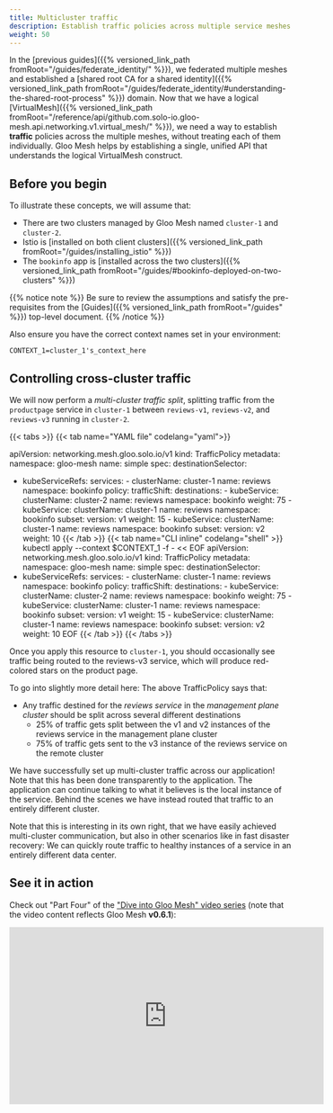 ```yaml
---
title: Multicluster traffic
description: Establish traffic policies across multiple service meshes
weight: 50
---
```


In the [previous guides]({{% versioned_link_path fromRoot="/guides/federate_identity/" %}}), we federated multiple meshes and established a [shared root CA for a shared identity]({{% versioned_link_path fromRoot="/guides/federate_identity/#understanding-the-shared-root-process" %}}) domain. Now that we have a logical [VirtualMesh]({{% versioned_link_path fromRoot="/reference/api/github.com.solo-io.gloo-mesh.api.networking.v1.virtual_mesh/" %}}), we need a way to establish **traffic** policies across the multiple meshes, without treating each of them individually. Gloo Mesh helps by establishing a single, unified API that understands the logical VirtualMesh construct.

## Before you begin
To illustrate these concepts, we will assume that:

* There are two clusters managed by Gloo Mesh named `cluster-1` and `cluster-2`. 
* Istio is [installed on both client clusters]({{% versioned_link_path fromRoot="/guides/installing_istio" %}})
* The `bookinfo` app is [installed across the two clusters]({{% versioned_link_path fromRoot="/guides/#bookinfo-deployed-on-two-clusters" %}})

{{% notice note %}}
Be sure to review the assumptions and satisfy the pre-requisites from the [Guides]({{% versioned_link_path fromRoot="/guides" %}}) top-level document.
{{% /notice %}}

Also ensure you have the correct context names set in your environment:

```shell
CONTEXT_1=cluster_1's_context_here
```

## Controlling cross-cluster traffic

We will now perform a *multi-cluster traffic split*, splitting traffic from the `productpage` service in `cluster-1` between `reviews-v1`, `reviews-v2`, and `reviews-v3` running in `cluster-2`.

{{< tabs >}}
{{< tab name="YAML file" codelang="yaml">}}

apiVersion: networking.mesh.gloo.solo.io/v1
kind: TrafficPolicy
metadata:
  namespace: gloo-mesh
  name: simple
spec:
  destinationSelector:
  - kubeServiceRefs:
      services:
        - clusterName: cluster-1
          name: reviews
          namespace: bookinfo
  policy:
    trafficShift:
      destinations:
        - kubeService:
            clusterName: cluster-2
            name: reviews
            namespace: bookinfo
          weight: 75
        - kubeService:
            clusterName: cluster-1
            name: reviews
            namespace: bookinfo
            subset:
              version: v1
          weight: 15
        - kubeService:
            clusterName: cluster-1
            name: reviews
            namespace: bookinfo
            subset:
              version: v2
          weight: 10
{{< /tab >}}
{{< tab name="CLI inline" codelang="shell" >}}
kubectl apply --context $CONTEXT_1 -f - << EOF
apiVersion: networking.mesh.gloo.solo.io/v1
kind: TrafficPolicy
metadata:
  namespace: gloo-mesh
  name: simple
spec:
  destinationSelector:
  - kubeServiceRefs:
      services:
        - clusterName: cluster-1
          name: reviews
          namespace: bookinfo
  policy:
    trafficShift:
      destinations:
        - kubeService:
            clusterName: cluster-2
            name: reviews
            namespace: bookinfo
          weight: 75
        - kubeService:
            clusterName: cluster-1
            name: reviews
            namespace: bookinfo
            subset:
              version: v1
          weight: 15
        - kubeService:
            clusterName: cluster-1
            name: reviews
            namespace: bookinfo
            subset:
              version: v2
          weight: 10
EOF
{{< /tab >}}
{{< /tabs >}}

Once you apply this resource to `cluster-1`, you should occasionally see traffic being routed to the reviews-v3 service, which will produce red-colored stars on the product page.

To go into slightly more detail here: The above TrafficPolicy says that:

* Any traffic destined for the *reviews service* in the *management plane cluster* should be split across several different destinations
  * 25% of traffic gets split between the v1 and v2 instances of the reviews service in the management plane cluster
  * 75% of traffic gets sent to the v3 instance of the reviews service on the remote cluster

We have successfully set up multi-cluster traffic across our application! Note that this has been done transparently to the application. The application can continue talking to what it believes is the local instance of the service. Behind the scenes we have instead routed that traffic to an entirely different cluster. 

Note that this is interesting in its own right, that we have easily achieved multi-cluster communication, but also in other scenarios like in fast disaster recovery: We can quickly route traffic to healthy instances of a service in an entirely different data center.

## See it in action

Check out "Part Four" of the ["Dive into Gloo Mesh" video series](https://www.youtube.com/watch?v=4sWikVELr5M&list=PLBOtlFtGznBjr4E9xYHH9eVyiOwnk1ciK)
(note that the video content reflects Gloo Mesh <b>v0.6.1</b>):

<iframe width="560" height="315" src="https://www.youtube.com/embed/HAr1Mw1bxB4" frameborder="0" allow="accelerometer; autoplay; encrypted-media; gyroscope; picture-in-picture" allowfullscreen></iframe>

